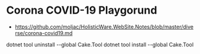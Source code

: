 # Corona  COVID-19 Playgorund


*   https://github.com/moljac/HolisticWare.WebSite.Notes/blob/master/diverse/corona-covid19.md

dotnet tool uninstall --global Cake.Tool 
dotnet tool install --global Cake.Tool 

